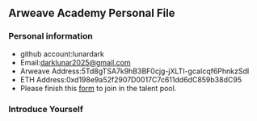 ## Arweave Academy Personal File

### Personal information

- github account:lunardark
- Email:darklunar2025@gmail.com
- Arweave Address:5Td8gTSA7k9hB3BF0cjg-jXLTI-gcaIcqf6PhnkzSdI
- ETH Address:0xd198e9a52f2907D0017C7c611dd6dC859b38dC95
- Please finish this [form](https://docs.google.com/forms/d/e/1FAIpQLSfWA5fIIcBgmRppm3jNz5vmf9Mai_QMVil-2pO4r7YKn_Zhtw/viewform?usp=sf_link) to join in the talent pool.

### Introduce Yourself
